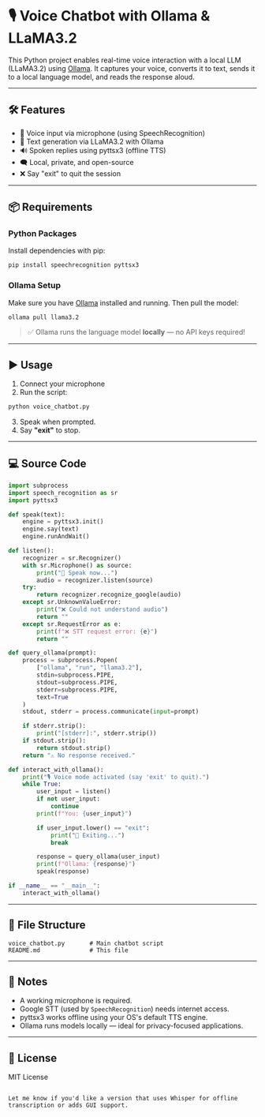 
# 🎙️ Voice Chatbot with Ollama & LLaMA3.2

This Python project enables real-time voice interaction with a local LLM (LLaMA3.2) using [Ollama](https://ollama.com/). It captures your voice, converts it to text, sends it to a local language model, and reads the response aloud.

---

## 🛠️ Features

- 🎤 Voice input via microphone (using SpeechRecognition)
- 🧠 Text generation via LLaMA3.2 with Ollama
- 🔊 Spoken replies using pyttsx3 (offline TTS)
- 🗨️ Local, private, and open-source
- ❌ Say "exit" to quit the session

---

## 📦 Requirements

### Python Packages

Install dependencies with pip:

```bash
pip install speechrecognition pyttsx3
````

### Ollama Setup

Make sure you have [Ollama](https://ollama.com) installed and running. Then pull the model:

```bash
ollama pull llama3.2
```

> ✅ Ollama runs the language model **locally** — no API keys required!

---

## ▶️ Usage

1. Connect your microphone
2. Run the script:

```bash
python voice_chatbot.py
```

3. Speak when prompted.
4. Say **"exit"** to stop.

---

## 💻 Source Code

```python
import subprocess
import speech_recognition as sr
import pyttsx3

def speak(text):
    engine = pyttsx3.init()
    engine.say(text)
    engine.runAndWait()

def listen():
    recognizer = sr.Recognizer()
    with sr.Microphone() as source:
        print("🎤 Speak now...")
        audio = recognizer.listen(source)
    try:
        return recognizer.recognize_google(audio)
    except sr.UnknownValueError:
        print("❌ Could not understand audio")
        return ""
    except sr.RequestError as e:
        print(f"❌ STT request error: {e}")
        return ""

def query_ollama(prompt):
    process = subprocess.Popen(
        ["ollama", "run", "llama3.2"],
        stdin=subprocess.PIPE,
        stdout=subprocess.PIPE,
        stderr=subprocess.PIPE,
        text=True
    )
    stdout, stderr = process.communicate(input=prompt)

    if stderr.strip():
        print("[stderr]:", stderr.strip())
    if stdout.strip():
        return stdout.strip()
    return "⚠️ No response received."

def interact_with_ollama():
    print("🎙️ Voice mode activated (say 'exit' to quit).")
    while True:
        user_input = listen()
        if not user_input:
            continue
        print(f"You: {user_input}")

        if user_input.lower() == "exit":
            print("👋 Exiting...")
            break

        response = query_ollama(user_input)
        print(f"Ollama: {response}")
        speak(response)

if __name__ == "__main__":
    interact_with_ollama()
```

---

## 📁 File Structure

```
voice_chatbot.py       # Main chatbot script
README.md              # This file
```

---

## 📝 Notes

* A working microphone is required.
* Google STT (used by `SpeechRecognition`) needs internet access.
* pyttsx3 works offline using your OS's default TTS engine.
* Ollama runs models locally — ideal for privacy-focused applications.

---

## 📜 License

MIT License

```

Let me know if you'd like a version that uses Whisper for offline transcription or adds GUI support.
```
